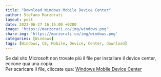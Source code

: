 ```yaml
---
title: "Download Windows Mobile Device Center"
author: Stefano Marzorati
layout: post
date: 2023-06-27 16:15:00 +0200
image: 'https://marzorati.co/img/windows.png'
share-img: 'https://marzorati.co/img/windows.png'
categories: [Windows]
tags: [Windows, CE, Mobile, Device, Center, download]
---
```

Se dal sito Microsoft non trovate più il file per installare il device center, eccone qua una copia.   
Per scaricare il file, cliccate qua: <a href="https://e.pcloud.link/publink/show?code=XZrqffZEnC4wA7LlKFYUvU0tOF0K54vAesk" target="_blank">Windows Mobile Device Center</a>
